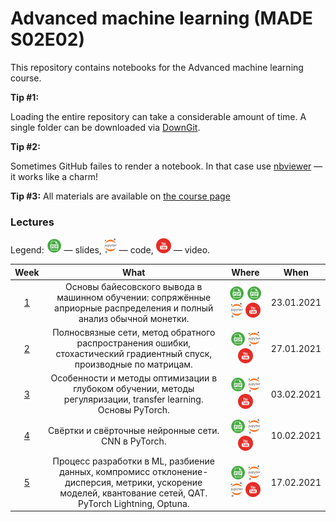 #  Advanced machine learning (MADE S02E02)
This repository contains notebooks for the Advanced machine learning course.

**Tip #1:**

Loading the entire repository can take a considerable amount of time. A single folder can be downloaded via [DownGit](https://downgit.github.io/).

**Tip #2:**

Sometimes GitHub failes to render a notebook. In that case use [nbviewer](https://nbviewer.jupyter.org/) — it works like a charm!

**Tip #3:**
All materials are available on [the course page](https://logic.pdmi.ras.ru/~sergey/teaching/mademl2021.html)

### Lectures

Legend: ![](./icons/pdf.png) — slides, ![](./icons/jupyter.png) — code, ![](./icons/youtube.png) — video.

Week | What | Where | When
:--: | :--: | :---: | :--:
[1](https://data.mail.ru/curriculum/program/lesson/16323/) | Основы байесовского вывода в машинном обучении: сопряжённые априорные распределения и полный анализ обычной монетки. | [![](./icons/pdf.png)](https://github.com/alex-tikh/MADE_2_ml/blob/master/lecture_1/01-intro-board.pdf) [![](./icons/pdf.png)](https://github.com/alex-tikh/MADE_2_ml/blob/master/lecture_1/01-intro.pdf) [![](./icons/jupyter.png)](https://nbviewer.jupyter.org/github.com/alex-tikh/MADE_2_ml/blob/master/lecture_1/01-intro.ipynb) [![](./icons/youtube.png)](https://youtu.be/H3LVXu7tSmg) | 23.01.2021
[2](https://data.mail.ru/curriculum/program/lesson/16356/) | Полносвязные сети, метод обратного распространения ошибки, стохастический градиентный спуск, производные по матрицам. | [![](./icons/pdf.png)](https://github.com/alex-tikh/MADE_2_base_dl/blob/master/02-fc-nets-backprop-27-01-2021/02_fc_nets_backprop.pdf) [![](./icons/jupyter.png)](https://nbviewer.jupyter.org/github/alex-tikh/MADE_2_base_dl/blob/master/02-fc-nets-backprop-27-01-2021/02_fc_nets_backprop.ipynb) [![](./icons/youtube.png)](https://youtu.be/OUsKEHaOLtE) | 27.01.2021
[3](https://data.mail.ru/curriculum/program/lesson/16357/) | Особенности и методы оптимизации в глубоком обучении, методы регуляризации, transfer learning. Основы PyTorch. | [![](./icons/pdf.png)](https://github.com/alex-tikh/MADE_2_base_dl/blob/master/03-optimization-03-02-2021/03_optimization.pdf) [![](./icons/jupyter.png)](https://nbviewer.jupyter.org/github/alex-tikh/MADE_2_base_dl/blob/master/03-optimization-03-02-2021/03_pytorch_workshop.ipynb) [![](./icons/youtube.png)](https://youtu.be/D_gZEeTw_m8) | 03.02.2021
[4](https://data.mail.ru/curriculum/program/lesson/16358/) | Свёртки и свёрточные нейронные сети. CNN в PyTorch. | [![](./icons/pdf.png)](https://github.com/alex-tikh/MADE_2_base_dl/blob/master/04-convolutional-networks-10-02-2021/04_convolutional_networks.pdf) [![](./icons/jupyter.png)](https://nbviewer.jupyter.org/github/alex-tikh/MADE_2_base_dl/blob/master/04-convolutional-networks-10-02-2021/04_convolutional_networks.ipynb) [![](./icons/youtube.png)](https://youtu.be/alHypNTzFfE) | 10.02.2021
[5](https://data.mail.ru/curriculum/program/lesson/16359/) | Процесс разработки в ML, разбиение данных, компромисс отклонение-дисперсия, метрики, ускорение моделей, квантование сетей, QAT. PyTorch Lightning, Optuna. | [![](./icons/pdf.png)](https://github.com/alex-tikh/MADE_2_base_dl/blob/master/05-recap-speedup-hopt-17-02-2021/05_recap_speedup_hopt.pdf) [![](./icons/jupyter.png)](https://github.com/alex-tikh/MADE_2_base_dl/blob/master/05-recap-speedup-hopt-17-02-2021/05_testset_size_evaluation.ipynb) [![](./icons/jupyter.png)](https://nbviewer.jupyter.org/github/alex-tikh/MADE_2_base_dl/blob/master/05-recap-speedup-hopt-17-02-2021/05_lightning_optuna.ipynb) [![](./icons/youtube.png)](https://youtu.be/iFJ7wfq0BuM) | 17.02.2021
